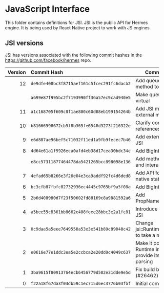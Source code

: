 # JavaScript Interface 

This folder contains definitions for JSI.
JSI is the public API for Hermes engine.
It is being used by React Native project to work with JS engines.

## JSI versions

JSI has versions associated with the following commit hashes in the 
https://github.com/facebook/hermes repo. 

| Version | Commit Hash                                | Commit Description
|--------:|:-------------------------------------------|------------------------------------------------------
|      12 | `de9dfe408bc3f8715aef161c5fcec291fc6dacb2` | Add queueMicrotask method to JSI
|         | `a699e87f995bc2f7193990ff36a57ec9cad940e5` | Make queueMicrotask pure virtual
|      11 | `a1c168705f609c8f1ae800c60d88eb199154264b` | Add JSI method for setting external memory size
|      10 | `b81666598672cb5f8b365fe6548d3273f216322e` | Clarify const-ness of JSI references
|       9 | `e6d887ae96bef5c71032f11ed1a9fb9fecec7b46` | Add external ArrayBuffers to JSI
|       8 | `4d64e61a1f9926eca0afd4eb38d17cea30bdc34c` | Add BigInt JSI API support
|         | `e8cc57311877464478da5421265bcc898098e136` | Add methods for creating and interacting with BigInt
|       7 | `4efad65b8266e3f26e04e3ca9addf92fc4d6ded8` | Add API for setting/getting native state
|       6 | `bc3cfb87fbfc82732936ec4445c9765bf9a5f08a` | Add BigInt skeleton
|       5 | `2b6d408980d7f23f50602fd88169c8a9881592a6` | Add PropNameID::fromSymbol
|       4 | `a5bee55c8301bb8662e408feee28bbc3e2a1fc81` | Introduce drainMicrotasks to JSI
|       3 | `0c9daa5a5eee7649558a53e3e541b80c89048c42` | Change jsi::Runtime::lockWeakObject to take a mutable ref
|       2 | `e0616e77e1ddc3ea5e2ccbca2e20dd0c4049c637` | Make it possible for a Runtime implementation to provide its own JSON parsing
|       1 | `3ba9615f80913764ecb6456779d502e31dde9e5d` | Fix build break in MSVC (#26462)
|       0 | `f22a18f67da3f03db59c1ec715d6ec3776b03fbf` | Initial commit